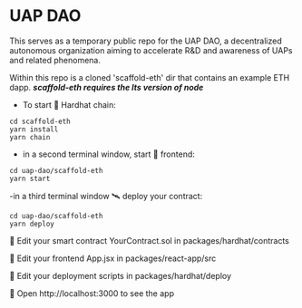 # UAP DAO
This serves as a temporary public repo for the UAP DAO,  a decentralized autonomous organization aiming to accelerate R&D and awareness of UAPs and related phenomena.

Within this repo is a cloned 'scaffold-eth' dir that contains an example ETH dapp.
***scaffold-eth requires the lts version of node***
- To start 👷‍ Hardhat chain:
```
cd scaffold-eth
yarn install
yarn chain
```

- in a second terminal window, start 📱 frontend:
```
cd uap-dao/scaffold-eth
yarn start
```

-in a third terminal window 🛰 deploy your contract:
```
cd uap-dao/scaffold-eth
yarn deploy
```

🔏 Edit your smart contract YourContract.sol in packages/hardhat/contracts

📝 Edit your frontend App.jsx in packages/react-app/src

💼 Edit your deployment scripts in packages/hardhat/deploy

📱 Open http://localhost:3000 to see the app
